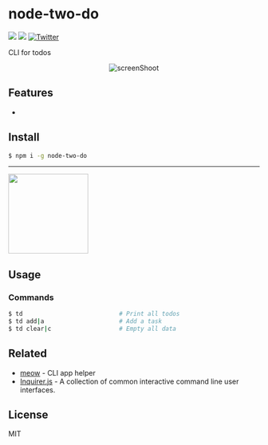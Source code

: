 # node-two-do
[![](https://github.com/fanfoujs/nofan/workflows/Node/badge.svg)](https://github.com/twoheartliu/node-two-do)
[![](https://img.shields.io/github/license/twoheartliu/node-two-do?color=MIT)](https://github.com/fanfoujs/nofan/blob/master/LICENSE)
[![Twitter](https://img.shields.io/twitter/url?color=call&label=liutwoheart&style=social&url=https%3A%2F%2Ftwitter.com%2Fliutwoheart)](https://twitter.com/intent/tweet?text=Wow:&url=https%3A%2F%2Fgithub.com%2Ftwoheartliu%2Fnode-two-do)

CLI for todos

<div align="center"><img src="https://raw.githubusercontent.com/fanfoujs/nofan/master/media/screenshot.png" alt="screenShoot" /></div>

## Features

- 

## Install

```bash
$ npm i -g node-two-do
```

---

<a href="https://www.patreon.com">
	<img src="https://c5.patreon.com/external/logo/become_a_patron_button@2x.png" width="160">
</a>


## Usage

### Commands

```bash
$ td                           # Print all todos
$ td add|a                     # Add a task
$ td clear|c                   # Empty all data
```

## Related

- [meow](https://github.com/sindresorhus/meow) - CLI app helper
- [Inquirer.js](https://github.com/SBoudrias/Inquirer.js) - A collection of common interactive command line user interfaces.

## License

MIT

